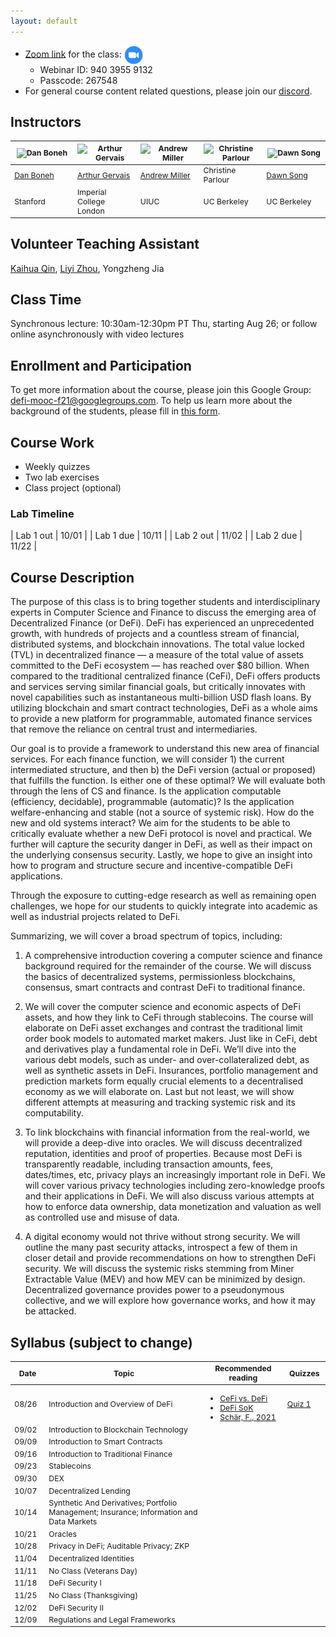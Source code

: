 ```yaml
---
layout: default
---
```


<!-- # Decentralized Finance -->
- [Zoom link](https://berkeley.zoom.us/j/94039559132) for the class: [ <img src="/assets/meetings.png" alt="link" width="30" style="vertical-align: middle"/> ](https://berkeley.zoom.us/j/94039559132)
  - Webinar ID: 940 3955 9132
  - Passcode: 267548
- For general course content related questions, please join our [discord](https://discord.gg/3yFqmRjZDA).
## Instructors

<table style="table-layout: fixed; font-size: 88%;">
  <thead>
    <tr>
      <th style="width: 20%;"><img style="object-fit:cover" width=150 height=200 src="https://crypto.stanford.edu/~dabo/DanBonehPictures/DaBo2015-1.jpg" alt="Dan Boneh"></th>
      <th style="width: 20%;"><img style="object-fit:cover" width=150 height=200 src="https://arthurgervais.com/images/Arthur_bio_photo.jpg" alt="Arthur Gervais"></th>
      <th style="width: 20%;"><img style="object-fit:cover" width=150 height=200 src="https://ws.engr.illinois.edu/directory/viewphoto.aspx?id=66044&s=300&type=portrait" alt="Andrew Miller"></th>
      <th style="width: 20%;"><img style="object-fit:cover" width=150 height=200 src="https://vcresearch.berkeley.edu/sites/default/files/styles/faculty_photo_full/public/2018-01/christine_parlour.jpg?itok=MubDXnwu" alt="Christine Parlour"></th>
      <th style="width: 20%;"><img style="object-fit:cover" width=150 height=200 src="https://people.eecs.berkeley.edu/~dawnsong/dawn-berkeley.jpg" alt="Dawn Song"></th>
    </tr>
  </thead>
  <tbody>
    <tr>
      <td><a href="https://crypto.stanford.edu/~dabo/">Dan Boneh</a></td>
      <td><a href="https://arthurgervais.com/">Arthur Gervais</a></td>
      <td><a href="http://soc1024.ece.illinois.edu/">Andrew Miller</a></td>
      <td>Christine Parlour</td>
      <td><a href="https://people.eecs.berkeley.edu/~dawnsong/">Dawn Song</a></td>
    </tr>
    <tr>
      <td>Stanford</td>
      <td>Imperial College London</td>
      <td>UIUC</td>
      <td>UC Berkeley</td>
      <td>UC Berkeley</td>
    </tr>
  </tbody>
</table>

## Volunteer Teaching Assistant

<a href="https://kaihuaqin.com/">Kaihua Qin</a>, <a href="https://www.imperial.ac.uk/people/liyi.zhou">Liyi Zhou</a>, Yongzheng Jia

## Class Time
Synchronous lecture: 10:30am-12:30pm PT Thu, starting Aug 26; or follow online asynchronously with video lectures

## Enrollment and Participation
To get more information about the course, please join this Google Group: [defi-mooc-f21@googlegroups.com](https://groups.google.com/g/defi-mooc-f21). To help us learn more about the background of the students, please fill in [this form](https://docs.google.com/forms/d/e/1FAIpQLSc_2wP7x2PwS5fngY-USSYJWRNMIxAPVP9okTW6GFfCxRbCTA/viewform).

## Course Work
- Weekly quizzes
- Two lab exercises
- Class project (optional)

### Lab Timeline

| Lab 1 out | 10/01 |
| Lab 1 due | 10/11 |
| Lab 2 out | 11/02 |
| Lab 2 due | 11/22 |

## Course Description

The purpose of this class is to bring together students and interdisciplinary experts in Computer Science and Finance to discuss the emerging area of Decentralized Finance (or DeFi). DeFi has experienced an unprecedented growth, with hundreds of projects and a countless stream of financial, distributed systems, and blockchain innovations. The total value locked (TVL) in decentralized finance — a measure of the total value of assets committed to the DeFi ecosystem — has reached over $80 billion. When compared to the traditional centralized finance (CeFi), DeFi offers products and services serving similar financial goals, but critically innovates with novel capabilities such as instantaneous multi-billion USD flash loans. By utilizing blockchain and smart contract technologies, DeFi as a whole aims to provide a new platform for programmable, automated finance services that remove the reliance on central trust and intermediaries.
 
Our goal is to provide a framework to understand this new area of financial services. For each finance function, we will consider 1) the current intermediated structure, and then b) the DeFi version (actual or proposed) that fulfills the function. Is either one of these optimal? We will evaluate both through the lens of CS and finance. Is the application computable (efficiency, decidable), programmable (automatic)? Is the application welfare-enhancing and stable (not a source of systemic risk). How do the new and old systems interact? We aim for the students to be able to critically evaluate whether a new DeFi protocol is novel and practical. We further will capture the security danger in DeFi, as well as their impact on the underlying consensus security. Lastly, we hope to give an insight into how to program and structure secure and incentive-compatible DeFi applications.
 
Through the exposure to cutting-edge research as well as remaining open challenges, we hope for our students to quickly integrate into academic as well as industrial projects related to DeFi.
 
Summarizing, we will cover a broad spectrum of topics, including:

1. A comprehensive introduction covering a computer science and finance background required for the remainder of the course. We will discuss the basics of decentralized systems, permissionless blockchains, consensus, smart contracts and contrast DeFi to traditional finance.

2. We will cover the computer science and economic aspects of DeFi assets, and how they link to CeFi through stablecoins. The course will elaborate on DeFi asset exchanges and contrast the traditional limit order book models to automated market makers. Just like in CeFi, debt and derivatives play a fundamental role in DeFi. We’ll dive into the various debt models, such as under- and over-collateralized debt, as well as synthetic assets in DeFi. Insurances, portfolio management and prediction markets form equally crucial elements to a decentralised economy as we will elaborate on. Last but not least, we will show different attempts at measuring and tracking systemic risk and its computability.

3. To link blockchains with financial information from the real-world, we will provide a deep-dive into oracles. We will discuss decentralized reputation, identities and proof of properties. Because most DeFi is transparently readable, including transaction amounts, fees, dates/times, etc, privacy plays an increasingly important role in DeFi. We will cover various privacy technologies including zero-knowledge proofs and their applications in DeFi. We will also discuss various attempts at how to enforce data ownership, data monetization and valuation as well as controlled use and misuse of data.

4. A digital economy would not thrive without strong security. We will outline the many past security attacks, introspect a few of them in closer detail and provide recommendations on how to strengthen DeFi security. We will discuss the systemic risks stemming from Miner Extractable Value (MEV) and how MEV can be minimized by design. Decentralized governance provides power to a pseudonymous collective, and we will explore how governance works, and how it may be attacked.

## Syllabus (subject to change)

<table style="table-layout: fixed; font-size: 88%;">
  <thead>
      <th style="width: 5%;">Date</th>
      <th style="width: 40%;"> Topic </th>
      <th style="width: 20%;"> Recommended reading </th>
      <th style="width: 5%;">Quizzes</th>
  </thead>
  <tbody>
    <tr>
      <td> 08/26 </td>
      <td> Introduction and Overview of DeFi </td>
      <td> 
        <ul style="margin-bottom: 0;">
          <li> <a href="/assets/reading/arthur-cefi-vs-defi-2106.08157.pdf"> CeFi vs. DeFi </a> </li>
          <li> <a href="/assets/reading/defi-sok-ariah-2101.08778.pdf"> DeFi SoK </a> </li>
          <li> <a href="/assets/reading/Fabian-Schar-decentralized-finance-on-blockchain-and-smart-contract-based-financial-markets.pdf"> Schär, F., 2021 </a> </li>
        </ul>
      </td>
      <td><a href="https://forms.gle/29iVNtDaiEnRdum36">Quiz 1</a></td>
    </tr>
    <tr>
      <td> 09/02 </td>
      <td> Introduction to Blockchain Technology </td>
      <td> </td>
      <td></td>
    </tr>
    <tr>
      <td> 09/09 </td>
      <td> Introduction to Smart Contracts </td>
      <td> </td>
      <td></td>
    </tr>
    <tr>
      <td> 09/16 </td>
      <td> Introduction to Traditional Finance </td>
      <td> </td>
      <td></td>
    </tr>
    <tr>
      <td> 09/23 </td>
      <td> Stablecoins </td>
      <td> </td>
      <td></td>
    </tr>
    <tr>
      <td> 09/30 </td>
      <td> DEX </td>
      <td> </td>
      <td></td>
    </tr>
    <tr>
      <td> 10/07 </td>
      <td> Decentralized Lending </td>
      <td> </td>
      <td></td>
    </tr>
    <tr>
      <td> 10/14 </td>
      <td> Synthetic And Derivatives; Portfolio Management; Insurance; Information and Data Markets </td>
      <td> </td>
      <td></td>
    </tr>
    <tr>
      <td> 10/21 </td>
      <td> Oracles </td>
      <td> </td>
      <td></td>
    </tr>
    <tr> 
      <td> 10/28 </td>
      <td> Privacy in DeFi; Auditable Privacy; ZKP </td>
      <td> </td>
      <td></td>
    </tr>
    <tr>
      <td> 11/04 </td>
      <td> Decentralized Identities </td>
      <td> </td>
      <td></td>
    </tr>
    <tr>
      <td> 11/11 </td>
      <td> No Class (Veterans Day) </td>
      <td> </td>
      <td></td>
    </tr>
    <tr>
      <td> 11/18 </td>
      <td> DeFi Security I </td>
      <td> </td>
      <td></td>
    </tr>
    <tr>
      <td> 11/25 </td>
      <td> No Class (Thanksgiving) </td>
      <td> </td>
      <td></td>
    </tr>
    <tr>
      <td> 12/02 </td>
      <td> DeFi Security II </td>
      <td> </td>
      <td></td>
    </tr>
    <tr>
      <td> 12/09 </td>
      <td> Regulations and Legal Frameworks </td>
      <td> </td>
      <td></td>
    </tr>

  </tbody>
</table>
